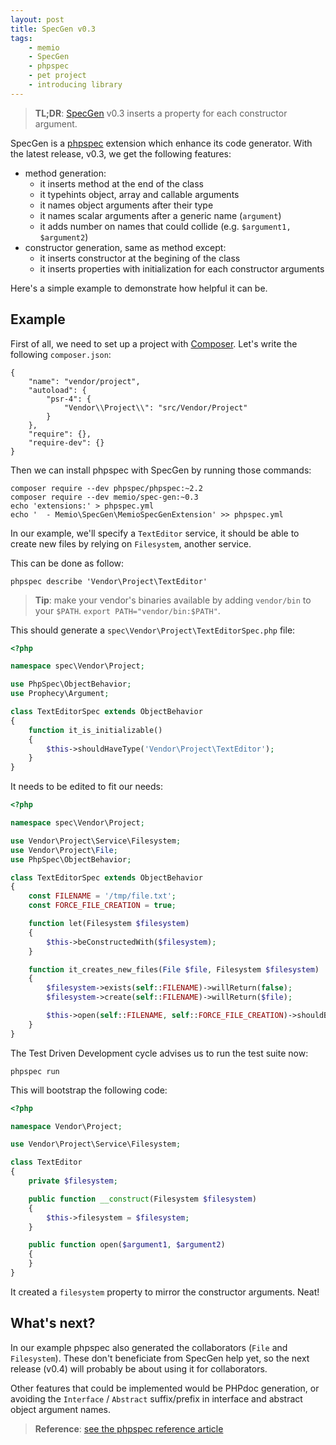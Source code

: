 ```yaml
---
layout: post
title: SpecGen v0.3
tags:
    - memio
    - SpecGen
    - phpspec
    - pet project
    - introducing library
---
```


> **TL;DR**: [SpecGen](http://github.com/memio/spec-gen) v0.3 inserts a property for each constructor argument.

SpecGen is a [phpspec](http://phpspec.net) extension which enhance its code generator.
With the latest release, v0.3, we get the following features:

* method generation:
    * it inserts method at the end of the class
    * it typehints object, array and callable arguments
    * it names object arguments after their type
    * it names scalar arguments after a generic name (`argument`)
    * it adds number on names that could collide (e.g. `$argument1, $argument2`)
* constructor generation, same as method except:
    * it inserts constructor at the begining of the class
    * it inserts properties with initialization for each constructor arguments

Here's a simple example to demonstrate how helpful it can be.

## Example

First of all, we need to set up a project with [Composer](https://getcomposer.org/download).
Let's write the following `composer.json`:

```
{
    "name": "vendor/project",
    "autoload": {
        "psr-4": {
            "Vendor\\Project\\": "src/Vendor/Project"
        }
    },
    "require": {},
    "require-dev": {}
}
```

Then we can install phpspec with SpecGen by running those commands:

```
composer require --dev phpspec/phpspec:~2.2
composer require --dev memio/spec-gen:~0.3
echo 'extensions:' > phpspec.yml
echo '  - Memio\SpecGen\MemioSpecGenExtension' >> phpspec.yml
```

In our example, we'll specify a `TextEditor` service, it should be able to
create new files by relying on `Filesystem`, another service.

This can be done as follow:

```
phpspec describe 'Vendor\Project\TextEditor'
````

> **Tip**: make your vendor's binaries available by adding `vendor/bin` to your `$PATH`.
> `export PATH="vendor/bin:$PATH"`.

This should generate a `spec\Vendor\Project\TextEditorSpec.php` file:

```php
<?php

namespace spec\Vendor\Project;

use PhpSpec\ObjectBehavior;
use Prophecy\Argument;

class TextEditorSpec extends ObjectBehavior
{
    function it_is_initializable()
    {
        $this->shouldHaveType('Vendor\Project\TextEditor');
    }
}
```

It needs to be edited to fit our needs:

```php
<?php

namespace spec\Vendor\Project;

use Vendor\Project\Service\Filesystem;
use Vendor\Project\File;
use PhpSpec\ObjectBehavior;

class TextEditorSpec extends ObjectBehavior
{
    const FILENAME = '/tmp/file.txt';
    const FORCE_FILE_CREATION = true;

    function let(Filesystem $filesystem)
    {
        $this->beConstructedWith($filesystem);
    }

    function it_creates_new_files(File $file, Filesystem $filesystem)
    {
        $filesystem->exists(self::FILENAME)->willReturn(false);
        $filesystem->create(self::FILENAME)->willReturn($file);

        $this->open(self::FILENAME, self::FORCE_FILE_CREATION)->shouldBe($file);
    }
}
```

The Test Driven Development cycle advises us to run the test suite now:

    phpspec run

This will bootstrap the following code:

```php
<?php

namespace Vendor\Project;

use Vendor\Project\Service\Filesystem;

class TextEditor
{
    private $filesystem;

    public function __construct(Filesystem $filesystem)
    {
        $this->filesystem = $filesystem;
    }

    public function open($argument1, $argument2)
    {
    }
}
```

It created a `filesystem` property to mirror the constructor arguments. Neat!

## What's next?

In our example phpspec also generated the collaborators (`File` and `Filesystem`).
These don't beneficiate from SpecGen help yet, so the next release (v0.4) will
probably be about using it for collaborators.

Other features that could be implemented would be PHPdoc generation, or avoiding the
`Interface` / `Abstract` suffix/prefix in interface and abstract object argument names.

> **Reference**: <a class="button button-reference" href="/2015/08/03/phpspec.html">see the phpspec reference article</a>

